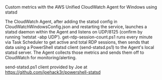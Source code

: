 Custom metrics with the AWS Unified CloudWatch Agent for Windows using statsd

The CloudWatch Agent, after adding the statsd config in CloudWatchWindowsConfig.json and restarting the service, launches a statsd daemon within the Agent and listens on UDP/8125 (confirm by running ‘netstat -abp UDP’). get-rdp-session-count.ps1 runs every minute via Task Scheduler to get active and total RDP sessions, then sends that data using a PowerShell statsd client (send-statsd.ps1) to the Agent's local statsd server. The Agent collects those metrics and sends them off to CloudWatch for monitoring/alerting.

send-statsd.ps1 client provided by Joe at https://github.com/joehack3r/powershell-statsd
